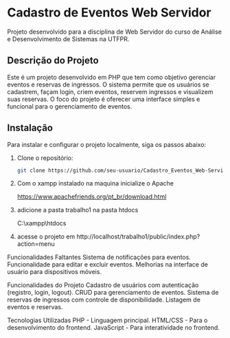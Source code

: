 # Cadastro de Eventos Web Servidor

Projeto desenvolvido para a disciplina de Web Servidor do curso de Análise e Desenvolvimento de Sistemas na UTFPR.

## Descrição do Projeto

Este é um projeto desenvolvido em PHP que tem como objetivo gerenciar eventos e reservas de ingressos. O sistema permite que os usuários se cadastrem, façam login, criem eventos, reservem ingressos e visualizem suas reservas. O foco do projeto é oferecer uma interface simples e funcional para o gerenciamento de eventos.

## Instalação

Para instalar e configurar o projeto localmente, siga os passos abaixo:

1. Clone o repositório:

   ```bash
   git clone https://github.com/seu-usuario/Cadastro_Eventos_Web-Servidor.git

2. Com o xampp instalado na maquina inicialize o Apache

    https://www.apachefriends.org/pt_br/download.html

3. adicione a pasta trabalho1 na pasta htdocs

    C:\xampp\htdocs

4. acesse o projeto em http://localhost/trabalho1/public/index.php?action=menu

Funcionalidades Faltantes
    Sistema de notificações para eventos.
    Funcionalidade para editar e excluir eventos.
    Melhorias na interface de usuário para dispositivos móveis.

Funcionalidades do Projeto
    Cadastro de usuários com autenticação (registro, login, logout).
    CRUD para gerenciamento de eventos.
    Sistema de reservas de ingressos com controle de disponibilidade.
    Listagem de eventos e reservas.

Tecnologias Utilizadas
    PHP - Linguagem principal.
    HTML/CSS - Para o desenvolvimento do frontend.
    JavaScript - Para interatividade no frontend.
